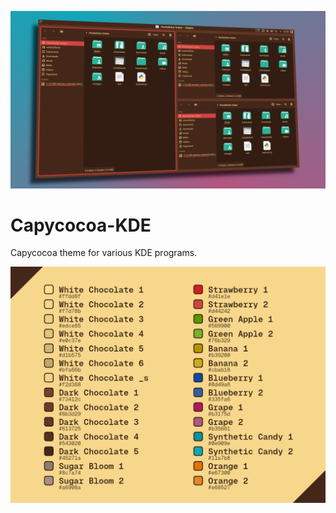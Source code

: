 <p align="center"><img src="assets/kde-screenshot.png"></p>

# Capycocoa-KDE
Capycocoa theme for various KDE programs.

![Desktop Screenshot](https://github.com/FinestBanana/Capycocoa/blob/main/assets/overview_light.png)
